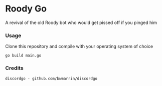 # Roody Go

A revival of the old Roody bot who would get pissed off if you pinged him

### Usage

Clone this repository and compile with your operating system of choice

```
go build main.go
```

### Credits

```
discordgo - github.com/bwmarrin/discordgo
```
